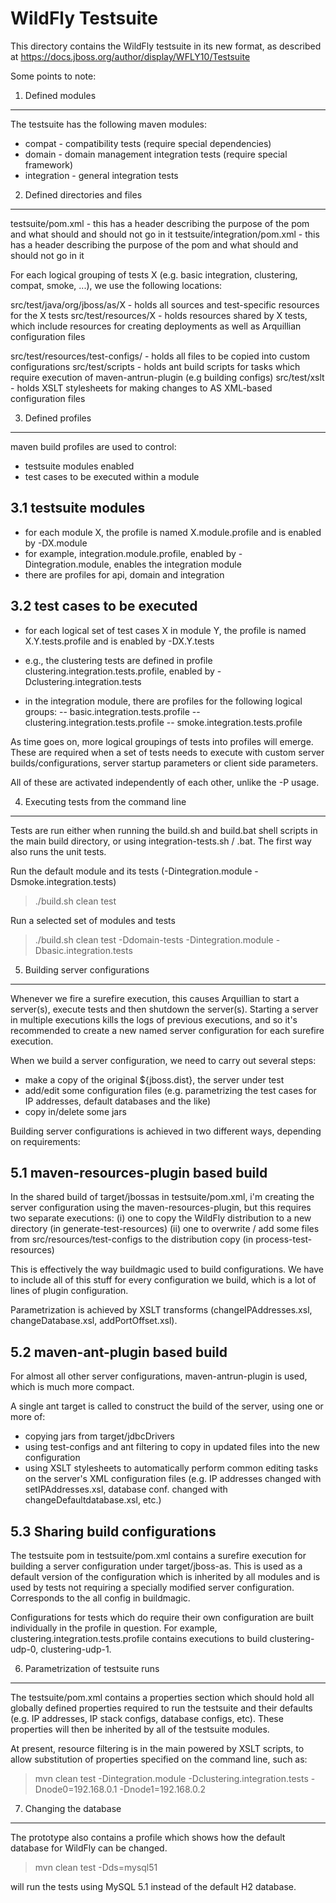 WildFly Testsuite
=================

This directory contains the WildFly testsuite in its new format, as described at https://docs.jboss.org/author/display/WFLY10/Testsuite

Some points to note:


1. Defined modules
------------------

The testsuite has the following maven modules:

* compat      - compatibility tests (require special dependencies)
* domain      - domain management integration tests (require special framework)
* integration - general integration tests


2. Defined directories and files
--------------------------------

   testsuite/pom.xml - this has a header describing the purpose of the pom and what should and should not go in it
   testsuite/integration/pom.xml - this has a header describing the purpose of the pom and what should and should not go in it

For each logical grouping of tests X (e.g. basic integration, clustering, compat, smoke, ...), we use the following locations:

   src/test/java/org/jboss/as/X - holds all sources and test-specific resources for the X tests
   src/test/resources/X - holds resources shared by X tests, which include resources for creating deployments
       as well as Arquillian configuration files

   src/test/resources/test-configs/ - holds all files to be copied into custom configurations
   src/test/scripts - holds ant build scripts for tasks which require execution of maven-antrun-plugin (e.g building configs)
   src/test/xslt - holds XSLT stylesheets for making changes to AS XML-based configuration files


3. Defined profiles
-------------------

maven build profiles are used to control:
* testsuite modules enabled
* test cases to be executed within a module

3.1 testsuite modules
---------------------

- for each module X, the profile is named X.module.profile and is enabled by -DX.module
- for example, integration.module.profile, enabled by -Dintegration.module, enables the integration module
- there are profiles for api, domain and integration

3.2 test cases to be executed
-----------------------------

- for each logical set of test cases X in module Y, the profile is named X.Y.tests.profile and is enabled by -DX.Y.tests
- e.g.,  the clustering tests are defined in profile clustering.integration.tests.profile, enabled by -Dclustering.integration.tests

- in the integration module, there are profiles for the following logical groups:
-- basic.integration.tests.profile
-- clustering.integration.tests.profile
-- smoke.integration.tests.profile

As time goes on, more logical groupings of tests into profiles will emerge. These are required when a set of
tests needs to execute with custom server builds/configurations, server startup parameters or client side parameters.

All of these are activated independently of each other, unlike the -P usage.


4. Executing tests from the command line
----------------------------------------

Tests are run either when running the build.sh and build.bat shell scripts in the main build directory,
or using integration-tests.sh / .bat. The first way also runs the unit tests.

Run the default module and its tests (-Dintegration.module -Dsmoke.integration.tests)

> ./build.sh clean test

Run a selected set of modules and tests

> ./build.sh clean test -Ddomain-tests -Dintegration.module -Dbasic.integration.tests


5. Building server configurations
---------------------------------

Whenever we fire a surefire execution, this causes Arquillian to start a server(s), execute tests and then shutdown
the server(s). Starting a server in multiple executions kills the logs of previous executions, and so it's recommended
to create a new named server configuration for each surefire execution.

When we build a server configuration, we need to carry out several steps:
* make a copy of the original ${jboss.dist}, the server under test
* add/edit some configuration files (e.g. parametrizing the test cases for IP addresses, default databases and the like)
* copy in/delete some jars

Building server configurations is achieved in two different ways, depending on requirements:

5.1 maven-resources-plugin based build
--------------------------------------

In the shared build of target/jbossas in testsuite/pom.xml, i'm creating the server configuration using
the maven-resources-plugin, but this requires two separate executions:
(i) one to copy the WildFly distribution to a new directory (in generate-test-resources)
(ii) one to overwrite / add some files from src/resources/test-configs to the distribution copy
(in process-test-resources)

This is effectively the way buildmagic used to build configurations. We have to include all of this stuff for every
configuration we build, which is a lot of lines of plugin configuration.

Parametrization is achieved by XSLT transforms (changeIPAddresses.xsl, changeDatabase.xsl, addPortOffset.xsl).

5.2 maven-ant-plugin based build
--------------------------------

For almost all other server configurations, maven-antrun-plugin is used, which is much more compact.

A single ant target is called to construct the build of the server, using one or more of:
- copying jars from target/jdbcDrivers
- using test-configs and ant filtering to copy in updated files into the new configuration
- using XSLT stylesheets to automatically perform common editing tasks on the server's XML configuration files
  (e.g. IP addresses changed with setIPAddresses.xsl, database conf. changed with changeDefaultdatabase.xsl, etc.)


5.3 Sharing build configurations
--------------------------------

The testsuite pom in testsuite/pom.xml contains a surefire execution for building a server
configuration under target/jboss-as. This is used as a default version of the configuration which is inherited by
all modules and is used by tests not requiring a specially modified server configuration.
Corresponds to the all config in buildmagic.

Configurations for tests which do require their own configuration are built individually in the profile in question.
For example, clustering.integration.tests.profile contains executions to build clustering-udp-0, clustering-udp-1.


6. Parametrization of testsuite runs
------------------------------------

The testsuite/pom.xml contains a properties section which should hold all globally defined properties required to run
the testsuite and their defaults (e.g. IP addresses, IP stack configs, database configs, etc).
These properties will then be inherited by all of the testsuite modules.

At present, resource filtering is in the main powered by XSLT scripts, to allow substitution of properties specified
on the command line, such as:

> mvn clean test -Dintegration.module -Dclustering.integration.tests -Dnode0=192.168.0.1 -Dnode1=192.168.0.2


7. Changing the database
------------------------

The prototype also contains a profile which shows how the default database for WildFly can be changed.

> mvn clean test -Dds=mysql51 <module targets> <test targets>

will run the tests using MySQL 5.1 instead of the default H2 database.


